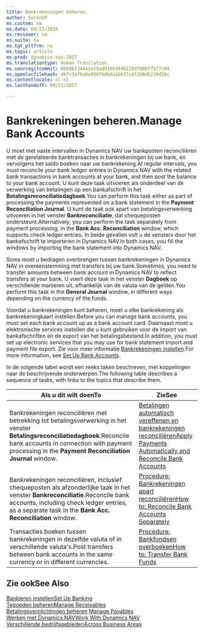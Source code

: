 ```yaml
---
title: Bankrekeningen beheren.
author: SorenGP
ms.custom: na
ms.date: 09/22/2016
ms.reviewer: na
ms.suite: na
ms.tgt_pltfrm: na
ms.topic: article
ms.prod: dynamics-nav-2017
ms.translationtype: Human Translation
ms.sourcegitcommit: 6b60b1344a1e18ad91863046110df880f75f7c04
ms.openlocfilehash: d97c3afba0e899768bda1b637c4f288db210d38c
ms.contentlocale: nl-nl
ms.lasthandoff: 09/11/2017

---
```


# <a name="manage-bank-accounts"></a><span data-ttu-id="923bf-102">Bankrekeningen beheren.</span><span class="sxs-lookup"><span data-stu-id="923bf-102">Manage Bank Accounts</span></span>
<span data-ttu-id="923bf-103">U moet met vaste intervallen in Dynamics NAV uw bankposten reconciliëren met de gerelateerde banktransacties in bankrekeningen bij uw bank, en vervolgens het saldo boeken naar uw bankrekening.</span><span class="sxs-lookup"><span data-stu-id="923bf-103">At regular intervals, you must reconcile your bank ledger entries in Dynamics NAV with the related bank transactions in bank accounts at your bank, and then post the balance to your bank account.</span></span> <span data-ttu-id="923bf-104">U kunt deze taak uitvoeren als onderdeel van de verwerking van betalingen op een bankafschrift in het **Betalingsreconciliatiedagboek**.</span><span class="sxs-lookup"><span data-stu-id="923bf-104">You can perform this task either as part of processing the payments represented on a bank statement in the **Payment Reconciliation Journal**.</span></span> <span data-ttu-id="923bf-105">U kunt de taak ook apart van betalingsverwerking uitvoeren in het venster **Bankreconciliatie**, dat chequeposten ondersteunt.</span><span class="sxs-lookup"><span data-stu-id="923bf-105">Alternatively, you can perform the task separately from payment processing, in the **Bank Acc. Reconciliation** window, which supports check ledger entries.</span></span> <span data-ttu-id="923bf-106">In beide gevallen vult u de vensters door het bankafschrift te importeren in Dynamics NAV.</span><span class="sxs-lookup"><span data-stu-id="923bf-106">In both cases, you fill the windows by importing the bank statement into Dynamics NAV.</span></span>

<span data-ttu-id="923bf-107">Soms moet u bedragen overbrengen tussen bankrekeningen in Dynamics NAV in overeenstemming met transfers bij uw bank.</span><span class="sxs-lookup"><span data-stu-id="923bf-107">Sometimes, you need to transfer amounts between bank account in Dynamics NAV to reflect transfers at your bank.</span></span> <span data-ttu-id="923bf-108">U voert deze taak in het venster **Dagboek** op verschillende manieren uit, afhankelijk van de valuta van de gelden.</span><span class="sxs-lookup"><span data-stu-id="923bf-108">You perform this task in the **General Journal** window, in different ways depending on the currency of the funds.</span></span>

<span data-ttu-id="923bf-109">Voordat u bankrekeningen kunt beheren, moet u elke bankrekening als bankrekeningkaart instellen.</span><span class="sxs-lookup"><span data-stu-id="923bf-109">Before you can manage bank accounts, you must set each bank account up as a bank account card.</span></span> <span data-ttu-id="923bf-110">Daarnaast moet u elektronische services instellen die u kunt gebruiken voor de import van bankafschriften en de export van het betalingsbestand.</span><span class="sxs-lookup"><span data-stu-id="923bf-110">In addition, you must set up electronic services that you may use for bank statement import and payment file export.</span></span> <span data-ttu-id="923bf-111">Zie voor meer informatie [Bankrekeningen instellen](bank-setup-banking.md).</span><span class="sxs-lookup"><span data-stu-id="923bf-111">For more information, see [Set Up Bank Accounts](bank-setup-banking.md).</span></span>

<span data-ttu-id="923bf-112">In de volgende tabel wordt een reeks taken beschreven, met koppelingen naar de beschrijvende onderwerpen.</span><span class="sxs-lookup"><span data-stu-id="923bf-112">The following table describes a sequence of tasks, with links to the topics that describe them.</span></span>

|<span data-ttu-id="923bf-113">Als u dit wilt doen</span><span class="sxs-lookup"><span data-stu-id="923bf-113">To</span></span> |<span data-ttu-id="923bf-114">Zie</span><span class="sxs-lookup"><span data-stu-id="923bf-114">See</span></span> |
|---|----|
|<span data-ttu-id="923bf-115">Bankrekeningen reconciliëren met betrekking tot betalingsverwerking in het venster **Betalingsreconciliatiedagboek**.</span><span class="sxs-lookup"><span data-stu-id="923bf-115">Reconcile bank accounts in connection with payment processing in the **Payment Reconciliation Journal** window.</span></span>|[<span data-ttu-id="923bf-116">Betalingen automatisch vereffenen en bankrekeningen reconciliëren</span><span class="sxs-lookup"><span data-stu-id="923bf-116">Apply Payments Automatically and Reconcile Bank Accounts</span></span>](receivables-apply-payments-auto-reconcile-bank-accounts.md)|
|<span data-ttu-id="923bf-117">Bankrekeningen reconciliëren, inclusief chequeposten als afzonderlijke taak in het venster **Bankreconciliatie**.</span><span class="sxs-lookup"><span data-stu-id="923bf-117">Reconcile bank accounts, including check ledger entries, as a separate task in the **Bank Acc. Reconciliation** window.</span></span>|[<span data-ttu-id="923bf-118">Procedure: Bankrekeningen apart reconciliëren</span><span class="sxs-lookup"><span data-stu-id="923bf-118">How to: Reconcile Bank Accounts Separately</span></span>](bank-how-reconcile-bank-accounts-separately.md)|
|<span data-ttu-id="923bf-119">Transacties boeken tussen bankrekeningen in dezelfde valuta of in verschillende valuta's.</span><span class="sxs-lookup"><span data-stu-id="923bf-119">Post transfers between bank accounts in the same currency or in different currencies.</span></span>|[<span data-ttu-id="923bf-120">Procedure: Bankfondsen overboeken</span><span class="sxs-lookup"><span data-stu-id="923bf-120">How to: Transfer Bank Funds</span></span>](bank-how-transfer-bank-funds.md)
## <a name="see-also"></a><span data-ttu-id="923bf-121">Zie ook</span><span class="sxs-lookup"><span data-stu-id="923bf-121">See Also</span></span>  
[<span data-ttu-id="923bf-122">Bankieren instellen</span><span class="sxs-lookup"><span data-stu-id="923bf-122">Set Up Banking</span></span>](bank-setup-banking.md)  
[<span data-ttu-id="923bf-123">Tegoeden beheren</span><span class="sxs-lookup"><span data-stu-id="923bf-123">Manage Receivables</span></span>](receivables-manage-receivables.md)  
<span data-ttu-id="923bf-124">[Betalingsverplichtingen beheren](payables-manage-payables.md)  </span><span class="sxs-lookup"><span data-stu-id="923bf-124">[Manage Payables](payables-manage-payables.md)  </span></span>  
[<span data-ttu-id="923bf-125">Werken met Dynamics NAV</span><span class="sxs-lookup"><span data-stu-id="923bf-125">Work With Dynamics NAV</span></span>](ui-work-product.md)  
[<span data-ttu-id="923bf-126">Verschillende bedrijfsgebieden</span><span class="sxs-lookup"><span data-stu-id="923bf-126">Across Business Areas</span></span>](ui-across-business-areas.md)

